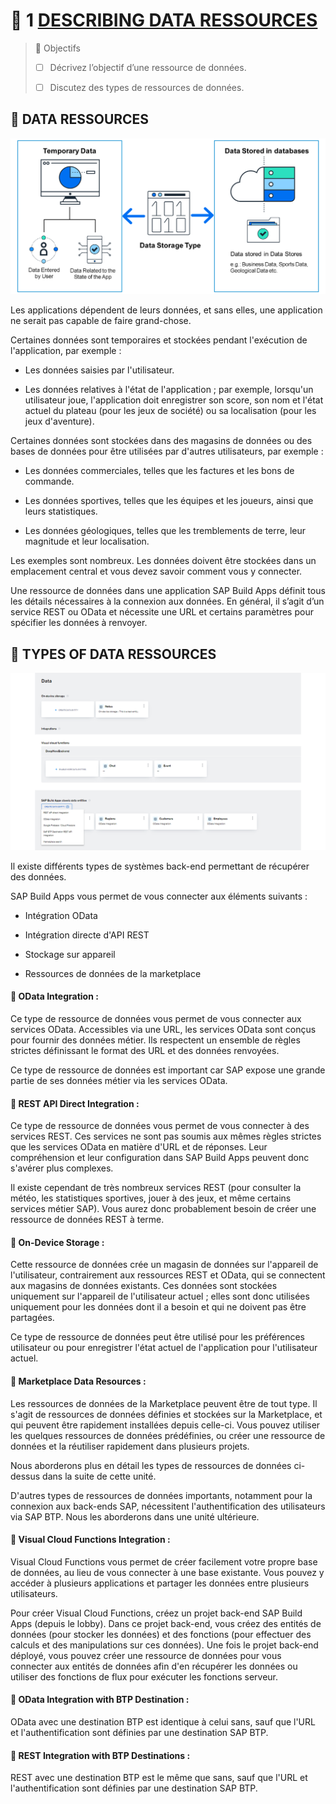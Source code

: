 # 🌸 1 [DESCRIBING DATA RESSOURCES](https://learning.sap.com/learning-journeys/develop-apps-with-sap-build-apps-using-drag-and-drop-simplicity/describing-data-resources_f7af41b3-ec19-4a68-b6d1-1ca321feaccc)

> 🌺 Objectifs
>
> - [ ] Décrivez l’objectif d’une ressource de données.
>
> - [ ] Discutez des types de ressources de données.

## 🌸 DATA RESSOURCES

![](./assets/Types_of_Data_Storage_Static.png)

Les applications dépendent de leurs données, et sans elles, une application ne serait pas capable de faire grand-chose.

Certaines données sont temporaires et stockées pendant l'exécution de l'application, par exemple :

- Les données saisies par l'utilisateur.

- Les données relatives à l'état de l'application ; par exemple, lorsqu'un utilisateur joue, l'application doit enregistrer son score, son nom et l'état actuel du plateau (pour les jeux de société) ou sa localisation (pour les jeux d'aventure).

Certaines données sont stockées dans des magasins de données ou des bases de données pour être utilisées par d'autres utilisateurs, par exemple :

- Les données commerciales, telles que les factures et les bons de commande.

- Les données sportives, telles que les équipes et les joueurs, ainsi que leurs statistiques.

- Les données géologiques, telles que les tremblements de terre, leur magnitude et leur localisation.

Les exemples sont nombreux. Les données doivent être stockées dans un emplacement central et vous devez savoir comment vous y connecter.

Une ressource de données dans une application SAP Build Apps définit tous les détails nécessaires à la connexion aux données. En général, il s’agit d’un service REST ou OData et nécessite une URL et certains paramètres pour spécifier les données à renvoyer.

## 🌸 TYPES OF DATA RESSOURCES

![](./assets/U5_Data_Overview.png)

Il existe différents types de systèmes back-end permettant de récupérer des données.

SAP Build Apps vous permet de vous connecter aux éléments suivants :

- Intégration OData

- Intégration directe d'API REST

- Stockage sur appareil

- Ressources de données de la marketplace

#### 💮 **OData Integration** :

Ce type de ressource de données vous permet de vous connecter aux services OData. Accessibles via une URL, les services OData sont conçus pour fournir des données métier. Ils respectent un ensemble de règles strictes définissant le format des URL et des données renvoyées.

Ce type de ressource de données est important car SAP expose une grande partie de ses données métier via les services OData.

#### 💮 **REST API Direct Integration** :

Ce type de ressource de données vous permet de vous connecter à des services REST. Ces services ne sont pas soumis aux mêmes règles strictes que les services OData en matière d'URL et de réponses. Leur compréhension et leur configuration dans SAP Build Apps peuvent donc s'avérer plus complexes.

Il existe cependant de très nombreux services REST (pour consulter la météo, les statistiques sportives, jouer à des jeux, et même certains services métier SAP). Vous aurez donc probablement besoin de créer une ressource de données REST à terme.

#### 💮 **On-Device Storage** :

Cette ressource de données crée un magasin de données sur l'appareil de l'utilisateur, contrairement aux ressources REST et OData, qui se connectent aux magasins de données existants. Ces données sont stockées uniquement sur l'appareil de l'utilisateur actuel ; elles sont donc utilisées uniquement pour les données dont il a besoin et qui ne doivent pas être partagées.

Ce type de ressource de données peut être utilisé pour les préférences utilisateur ou pour enregistrer l'état actuel de l'application pour l'utilisateur actuel.

#### 💮 **Marketplace Data Resources** :

Les ressources de données de la Marketplace peuvent être de tout type. Il s'agit de ressources de données définies et stockées sur la Marketplace, et qui peuvent être rapidement installées depuis celle-ci. Vous pouvez utiliser les quelques ressources de données prédéfinies, ou créer une ressource de données et la réutiliser rapidement dans plusieurs projets.

Nous aborderons plus en détail les types de ressources de données ci-dessus dans la suite de cette unité.

D'autres types de ressources de données importants, notamment pour la connexion aux back-ends SAP, nécessitent l'authentification des utilisateurs via SAP BTP. Nous les aborderons dans une unité ultérieure.

#### 💮 **Visual Cloud Functions Integration** :

Visual Cloud Functions vous permet de créer facilement votre propre base de données, au lieu de vous connecter à une base existante. Vous pouvez y accéder à plusieurs applications et partager les données entre plusieurs utilisateurs.

Pour créer Visual Cloud Functions, créez un projet back-end SAP Build Apps (depuis le lobby). Dans ce projet back-end, vous créez des entités de données (pour stocker les données) et des fonctions (pour effectuer des calculs et des manipulations sur ces données). Une fois le projet back-end déployé, vous pouvez créer une ressource de données pour vous connecter aux entités de données afin d'en récupérer les données ou utiliser des fonctions de flux pour exécuter les fonctions serveur.

#### 💮 **OData Integration with BTP Destination** :

OData avec une destination BTP est identique à celui sans, sauf que l'URL et l'authentification sont définies par une destination SAP BTP.

#### 💮 **REST Integration with BTP Destinations** :

REST avec une destination BTP est le même que sans, sauf que l'URL et l'authentification sont définies par une destination SAP BTP.
